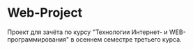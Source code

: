 # Web-Project
Проект для зачёта по курсу "Технологии Интернет- и WEB-программирования" в осеннем семестре третьего курса.
